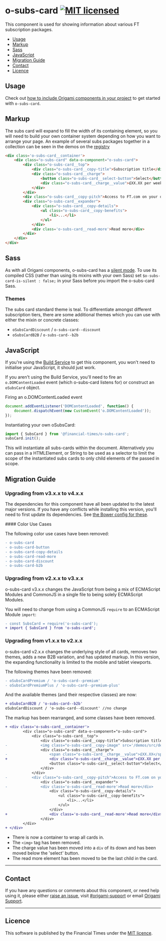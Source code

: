 # o-subs-card [![MIT licensed](https://img.shields.io/badge/license-MIT-blue.svg)](#licence)

This component is used for showing information about various FT subscription packages.

- [Usage](#usage)
- [Markup](#markup)
- [Sass](#sass)
- [JavaScript](#javascript)
- [Migration Guide](#migration-guide)
- [Contact](#contact)
- [Licence](#licence)

## Usage

Check out [how to include Origami components in your project](https://origami.ft.com/docs/components/#including-origami-components-in-your-project) to get started with `o-subs-card`.

## Markup

The subs card will expand to fill the width of its containing element, so you will need to build your own container system depending on how you want to arrange your page. An example of several subs packages together in a collection can be seen in the demos on the [registry](http://registry.origami.ft.com/components/o-subs-card)

```html
<div class='o-subs-card__container'>
	<div class="o-subs-card" data-o-component="o-subs-card">
		<div class="o-subs-card__top">
			<div class="o-subs-card__copy-title">Subscription title</div>
			<div class="o-subs-card__charge">
				<button class="o-subs-card__select-button">Select</button>
				<div class="o-subs-card__charge__value">£XX.XX per week</div>
			</div>
		</div>
		<div class="o-subs-card__copy-pitch">Access to FT.com on your desktop, mobile and tablet</div>
		<div class="o-subs-card__expander">
			<div class="o-subs-card__copy-details">
				<ul class="o-subs-card__copy-benefits">
					<li>...</li>
				</ul>
			</div>
			<div class='o-subs-card__read-more'>Read more</div>
		</div>
	</div>
</div>
```

## Sass

As with all Origami components, o-subs-card has a [silent mode](http://origami.ft.com/docs/syntax/scss/#silent-styles). To use its compiled CSS (rather than using its mixins with your own Sass) set `$o-subs-card-is-silent : false;` in your Sass before you import the o-subs-card Sass.

### Themes

The subs card standard theme is teal. To differentiate amongst different subscription tiers, there are some additional themes which you can use with either the mixin or concrete classes:
- `oSubsCardDiscount` / `o-subs-card--discount`
- `oSubsCardB2B` / `o-subs-card--b2b`

## JavaScript

If you're using the [Build Service](https://www.ft.com/__origami/service/build/v2/) to get this component, you won't need to initialise your JavaScript, it should just work.

If you aren't using the Build Service, you'll need to fire an `o.DOMContentLoaded` event (which o-subs-card listens for) or construct an `oSubsCard` object.

Firing an o.DOMContentLoaded event

```js
document.addEventListener('DOMContentLoaded', function() {
	document.dispatchEvent(new CustomEvent('o.DOMContentLoaded'));
});
```

Instantiating your own oSubsCard:

```js
import { SubsCard } from '@financial-times/o-subs-card';
subsCard.init();
```
This will instantiate all subs-cards within the document. Alternatively you can pass in a HTMLElement, or String to be used as a selector to limit the scope of the instantiated subs cards to only child elements of the passed in scope.

## Migration Guide

### Upgrading from v3.x.x to v4.x.x

The dependencies for this component have all been updated to the latest major
versions. If you have any conflicts while installing this version, you'll need
to first update its dependencies. See [the Bower config for these](./bower.json).

#### Color Use Cases

The following color use cases have been removed:

```diff
- o-subs-card
- o-subs-card-button
- o-subs-card-copy-details
- o-subs-card-read-more
- o-subs-card-discount
- o-subs-card-b2b
```

### Upgrading from v2.x.x to v3.x.x

o-subs-card v3.x.x changes the JavaScript from being a mix of ECMAScript Modules and CommonJS in a single file to being solely ECMAScript Modules.

You will need to change from using a CommonJS `require` to an ECMAScript Module `import`:

```diff
- const SubsCard = require('o-subs-card');
+ import { SubsCard } from 'o-subs-card';
```

### Upgrading from v1.x.x to v2.x.x

o-subs-card v2.x.x changes the underlying style of all cards, removes two themes, adds a new B2B variation, and has updated markup. In this version, the expanding functionality is limited to the mobile and tablet viewports.

The following themes have been removed:

```diff
- oSubsCardPremium / 'o-subs-card--premium'
- oSubsCardPremiumPlus / 'o-subs-card--premium-plus'
```

And the available themes (and their respective classes) are now:

```diff
+ oSubsCardB2B / 'o-subs-card--b2b'
oSubsCardDiscount / 'o-subs-card--discount' //no change
```

The markup has been rearranged, and some classes have been removed.

```diff
+ <div class='o-subs-card__container'>
		<div class="o-subs-card" data-o-component="o-subs-card">
			<div class="o-subs-card__top">
				<div class="o-subs-card__copy-title">Subscription title</div>
-				<img class="o-subs-card__copy-image" src='/demos/src/demo-placeholder.png' alt='photo of FT subscription options'>
				<div class="o-subs-card__charge">
-					<span class="o-subs-card__charge__value">£XX.XX</span> per week
+					<div class="o-subs-card__charge__value">£XX.XX per week </div>
					<button class="o-subs-card__select-button">Select</button>
				</div>
			</div>
-			<div class="o-subs-card__copy-pitch">Access to FT.com on your desktop, mobile and tablet</div>
				<div class="o-subs-card__expander">
-		 		<div class='o-subs-card__read-more'>Read more</div>
					<div class="o-subs-card__copy-details">
						<ul class="o-subs-card__copy-benefits">
							<li>...</li>
						</ul>
					</div>
+					<div class='o-subs-card__read-more'>Read more</div>
				</div>
		</div>
+ </div>
```
- There is now a container to wrap all cards in.
- The `<img>` tag has been removed.
- The charge value has been moved into a `div` of its down and has been moved below the 'select' button.
- The read more element has been moved to be the last child in the card.


---

## Contact

If you have any questions or comments about this component, or need help using it, please either [raise an issue](https://github.com/Financial-Times/o-subs-card/issues), visit [#origami-support](https://financialtimes.slack.com/messages/origami-support/) or email [Origami Support](mailto:origami-support@ft.com).

---

## Licence

This software is published by the Financial Times under the [MIT licence](http://opensource.org/licenses/MIT).
